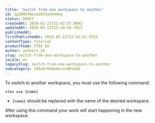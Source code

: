 ```yaml
---
title: 'Switch from one workspace to another'
id: 2pZDMGTWeswS6Y2aY044eq
status: DRAFT
createdAt: 2018-02-21T22:42:57.099Z
updatedAt: 2020-03-13T21:24:59.701Z
publishedAt: 
firstPublishedAt: 2018-02-21T22:43:51.555Z
contentType: tutorial
productTeam: VTEX IO
author: authors_24
slug: switch-from-one-workspace-to-another
locale: en
legacySlug: switch-from-one-workspace-to-another
subcategory: Z46a6rHVAaAucoiW0skQQ
---
```


To switch to another workspace, you must use the following command:

`vtex use {name}`

- `{name}` should be replaced with the name of the desired workspace. 

After using this command your work will start happening in the new workspace.
